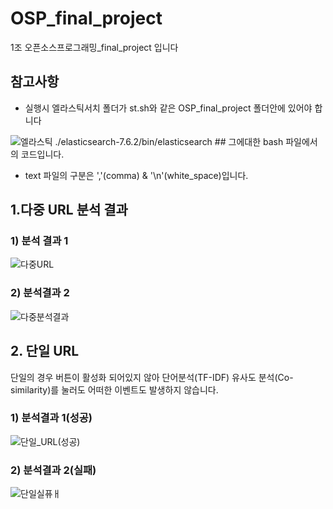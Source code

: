 # OSP_final_project
1조 오픈소스프로그래밍_final_project 입니다


## 참고사항

- 실행시 엘라스틱서치 폴더가 st.sh와 같은 OSP_final_project 폴더안에 있어야 합니다  

![엘라스틱](https://user-images.githubusercontent.com/44471240/85949290-e19fd900-b990-11ea-8469-95de5a284463.PNG)
  ./elasticsearch-7.6.2/bin/elasticsearch ## 그에대한 bash 파일에서의 코드입니다.
 

- text 파일의 구분은 ','(comma) & '\n'(white_space)입니다.


## 1.다중 URL 분석 결과

### 1) 분석 결과 1
![다중URL](https://user-images.githubusercontent.com/44471240/85948909-77863480-b98e-11ea-8152-3778e41d4981.PNG)

### 2) 분석결과 2
![다중분석결과](https://user-images.githubusercontent.com/44471240/85948931-a7353c80-b98e-11ea-87c8-e32e841edc62.png)


## 2. 단일 URL
단일의 경우 버튼이 활성화 되어있지 않아 단어분석(TF-IDF) 유사도 분석(Co-similarity)를 눌러도 어떠한 이벤트도 발생하지 않습니다.

### 1) 분석결과 1(성공)
![단일_URL(성공)](https://user-images.githubusercontent.com/44471240/85948973-e19ed980-b98e-11ea-9d98-e9b18ea05cb4.PNG)

### 2) 분석결과 2(실패)
![단일실퓨ㅐ](https://user-images.githubusercontent.com/44471240/85948976-e3689d00-b98e-11ea-9a34-553a17dbe42d.PNG)

